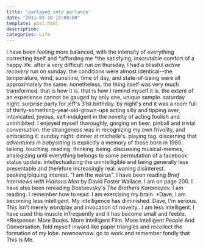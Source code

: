 ```yaml
---
title: 'parlayed into parlance'
date: "2011-01-10 12:00:00"
template: post.html
description: 
categories: Life
---
```


I have been feeling more balanced, with the intensity of everything correcting itself and *affording me *the satisfying, inscrutable comfort of a happy life. after a very difficult run on thursday, I had a blissful *active recovery* run on sunday. the conditions were almost identical--the temperature, wind, sunshine, time of day, and state-of-being were all approximately the same. nonetheless, the thing itself was very much transformed. that is how it is. that is how I remind myself it is. the extent of an experience cannot be gauged by only one, unique sample. saturday night: surprise party for jeff's 31st birthday. by night's end it was a room full of thirty-something-year-old-grown-ups acting silly and tipping over, intoxicated, joyous, self-indulgent in the novelty of acting foolish and uninhibited. I enjoyed myself thoroughly, gorging on beer, pinball and trivial conversation. the strangeness was in recognizing my own frivolity, and embracing it. sunday night: dinner at michelle's. playing tag. discerning that *adventures in babysitting* is explicitly a memory of those born in 1980. talking. touching. reading. thinking. being. discussing musical-memes, analogizing until everything belongs to some permutation of a facebook status update. intellectualizing the unintelligible and being generally less presentable and therefore increasingly real. waning disinterest. peaking/piquing interest. "I am the walrus". I have been reading *Brief Interviews with Hideous Men* by David Foster Wallace. I am on page 200. I have also been rereading Dostoevsky's *The Brothers Karamazov.* I am reading. I remember how to read. I am exercising my brain. *Dave, I am becoming less intelligent. My intelligence has diminished. Dave, I'm serious. This isn't merely wordplay and invocation of novelty...I am less intelligent. I have used this muscle infrequently and it has become small and feeble. *Response: More Books. More Intelligent Film. More Intelligent People And Conversation. fold myself inward like paper triangles and recollect the formation of my lobe. nownownow. go to work and remember fondly that This Is Me.